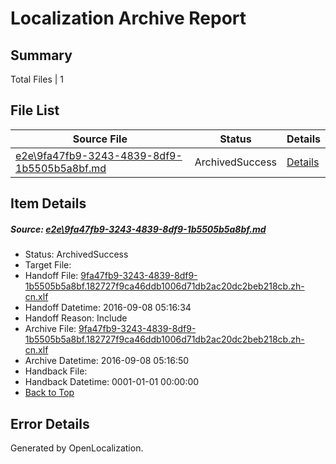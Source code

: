 # <a name='report-top'></a> Localization Archive Report

## Summary
 Total Files | 1

## File List
 Source File | Status | Details 
 ----------- | ------ | ------- 
 [e2e\9fa47fb9-3243-4839-8df9-1b5505b5a8bf.md](https://github.com/OpenLocalizationTestOrg/ol-test0/blob/3d04aa7975d5ccae756d29302252afaa095fe6f2/e2e/9fa47fb9-3243-4839-8df9-1b5505b5a8bf.md) | ArchivedSuccess | [Details](#c2556a12144d4c369f36302f00ec95b9f3a979941)

## Item Details
##### <a name='c2556a12144d4c369f36302f00ec95b9f3a979941'></a> Source: [e2e\9fa47fb9-3243-4839-8df9-1b5505b5a8bf.md](https://github.com/OpenLocalizationTestOrg/ol-test0/blob/3d04aa7975d5ccae756d29302252afaa095fe6f2/e2e/9fa47fb9-3243-4839-8df9-1b5505b5a8bf.md)
* Status: ArchivedSuccess
* Target File: 
* Handoff File: [9fa47fb9-3243-4839-8df9-1b5505b5a8bf.182727f9ca46ddb1006d71db2ac20dc2beb218cb.zh-cn.xlf](https://github.com/OpenLocalizationTestOrg/ol-test0-handoff/blob/974cba6c2c9578a567e30ada7d4d0c6865db950f/ol-handoff/OpenLocalizationTestOrg/ol-test0-zhcn/ci/ht/9fa47fb9-3243-4839-8df9-1b5505b5a8bf.182727f9ca46ddb1006d71db2ac20dc2beb218cb.zh-cn.xlf)
* Handoff Datetime: 2016-09-08 05:16:34
* Handoff Reason: Include
* Archive File: [9fa47fb9-3243-4839-8df9-1b5505b5a8bf.182727f9ca46ddb1006d71db2ac20dc2beb218cb.zh-cn.xlf](https://github.com/OpenLocalizationTestOrg/ol-test0-handoff/blob/da7a8fac2d98bd08fed24009cf326bccc3da265a/ol-archive/OpenLocalizationTestOrg/ol-test0-zhcn/ci/ht/9fa47fb9-3243-4839-8df9-1b5505b5a8bf.182727f9ca46ddb1006d71db2ac20dc2beb218cb.zh-cn.xlf)
* Archive Datetime: 2016-09-08 05:16:50
* Handback File: 
* Handback Datetime: 0001-01-01 00:00:00
* [Back to Top](#report-top)


## Error Details

Generated by OpenLocalization.

